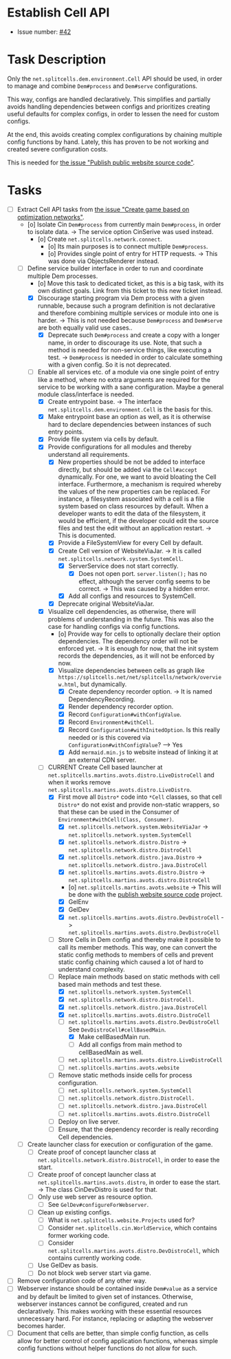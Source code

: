 # Establish Cell API
* Issue number: [\#42](https://codeberg.org/splitcells-net/net.splitcells.network.community/issues/42)
# Task Description
Only the `net.splitcells.dem.environment.Cell` API should be used,
in order to manage and combine `Dem#process` and `Dem#serve` configurations.

This way, configs are handled declaratively.
This simplifies and partially avoids handling dependencies between configs and
prioritizes creating useful defaults for complex configs,
in order to lessen the need for custom configs.

At the end, this avoids creating complex configurations by chaining multiple config functions by hand.
Lately, this has proven to be not working and
created severe configuration costs.

This is needed for [the issue "Publish public website source code"](task-archive/9999-2021-03-21-publish-public-website-source-code.md).
# Tasks
* [ ] Extract Cell API tasks from [the issue "Create game based on optimization networks"](../features/task-archive/2022-12-21-1-create-game-based-on-optimization-networks.md).
    * [o] Isolate Cin `Dem#process` from currently main `Dem#process`, in order to isolate data. -> The service option CinSerive was used instead.
        * [o] Create `net.splitcells.network.connect`.
            * [o] Its main purposes is to connect multiple `Dem#process`. 
            * [o] Provides single point of entry for HTTP requests. -> This was done via ObjectsRenderer instead.
    * [ ] Define service builder interface in order to run and coordinate multiple Dem processes.
        * [o] Move this task to dedicated ticket, as this is a big task, with its own distinct goals.
          Link from this ticket to this new ticket instead.
        * [x] Discourage starting program via Dem process with a given runnable,
          because such a program definition is not declarative and therefore combining multiple services or module into
          one is harder.
          -> This is not needed because `Dem#process` and `Dem#serve` are both equally valid use cases..
            * [x] Deprecate such `Dem#process` and create a copy with a longer name, in order to discourage its use.
              Note, that such a method is needed for non-service things,
              like executing a test. -> `Dem#process` is needed in order to calculate something with a given config. So
              it is not deprecated.
        * [ ] Enable all services etc. of a module via one single point of entry like a method,
          where no extra arguments are required for the service to be working with a sane configuration.
          Maybe a general module class/interface is needed.
            * [x] Create entrypoint base. -> The interface `net.splitcells.dem.environment.Cell` is the basis for this.
            * [x] Make entrypoint base an option as well, as it is otherwise hard to declare dependencies between
              instances of such entry points.
            * [x] Provide file system via cells by default.
            * [x] Provide configurations for all modules and thereby understand all requirements.
                * [x] New properties should be not be added to interface directly,
                  but should be added via the `Cell#accept` dynamically.
                  For one, we want to avoid bloating the Cell interface.
                  Furthermore, a mechanism is required whereby the values of the new properties can be replaced.
                  For instance, a filesystem associated with a cell is a file system based on class resources by
                  default.
                  When a developer wants to edit the data of the filesystem, it would be efficient,
                  if the developer could edit the source files and test the edit without an application restart. -> This
                  is documented.
                * [x] Provide a FileSystemView for every Cell by default.
                * [x] Create Cell version of WebsiteViaJar. -> It is called `net.splitcells.network.system.SystemCell`.
                    * [x] ServerService does not start correctly.
                        * [x] Does not open port.
                          `server.listen();` has no effect, although the server config seems to be correct.
                          -> This was caused by a hidden error.
                    * [x] Add all configs and resources to SystemCell.
                * [x] Deprecate original WebsiteViaJar.
            * [X] Visualize cell dependencies, as otherwise, there will problems of understanding in the future.
              This was also the case for handling configs via config functions.
                * [o] Provide way for cells to optionally declare their option dependencies. The dependency order will
                  not be enforced yet. -> It is enough for now, that the init system records the dependencies, as it will not be enforced by now. 
                * [X] Visualize dependencies between cells as graph like `https://splitcells.net/net/splitcells/network/overview.html`,
                  but dynamically.
                    * [x] Create dependency recorder option.
                      -> It is named DependencyRecording.
                    * [x] Render dependency recorder option.
                    * [x] Record `Configuration#withConfigValue`.
                    * [X] Record `Environment#withCell`.
                    * [x] Record `Configuration#withInitedOption`. Is this really needed or is this covered via `Configuration#withConfigValue`? --> Yes
                    * [x] Add `mermaid.min.js` to website instead of linking it at an external CDN server.
            * [ ] CURRENT Create Cell based launcher at `net.splitcells.martins.avots.distro.LiveDistroCell` and
              when it works remove `net.splitcells.martins.avots.distro.LiveDistro`.
                * [X] First move all `Distro*` code into `*Cell` classes, so that cell `Distro*` do not exist and provide non-static wrappers,
                  so that these can be used in the Consumer of `Environment#withCell(Class, Consumer)`.
                    * [x] `net.splitcells.network.system.WebsiteViaJar` -> `net.splitcells.network.system.SystemCell`
                    * [x] `net.splitcells.network.distro.Distro` -> `net.splitcells.network.distro.DistroCell`
                    * [x] `net.splitcells.network.distro.java.Distro` -> `net.splitcells.network.distro.java.DistroCell`
                    * [x] `net.splitcells.martins.avots.distro.Distro` -> `net.splitcells.martins.avots.distro.DistroCell`
                    * [o] `net.splitcells.martins.avots.website` -> This will be done with the [publish website source code](task-archive/9999-2021-03-21-publish-public-website-source-code.md) project.
                    * [x] GelEnv
                    * [x] GelDev
                    * [X] `net.splitcells.martins.avots.distro.DevDistroCell` -> `net.splitcells.martins.avots.distro.DevDistroCell`
                * [ ] Store Cells in Dem config and thereby make it possible to call its member methods.
                  This way, one can convert the static config methods to members of cells and prevent static config chaining which caused a lot of hard to understand complexity.
                * [ ] Replace main methods based on static methods with cell based main methods and test these.
                    * [x] `net.splitcells.network.system.SystemCell`
                    * [x] `net.splitcells.network.distro.DistroCell.`
                    * [x] `net.splitcells.network.distro.java.DistroCell`
                    * [x] `net.splitcells.martins.avots.distro.DistroCell`
                    * [ ] `net.splitcells.martins.avots.distro.DevDistroCell` See `DevDistroCell#cellBasedMain`.
                        * [x] Make cellBasedMain run.
                        * [ ] Add all configs from main method to cellBasedMain as well.
                    * [ ] `net.splitcells.martins.avots.distro.LiveDistroCell`
                    * [ ] `net.splitcells.martins.avots.website`
              * [ ] Remove static methods inside cells for process configuration.
                  * [ ] `net.splitcells.network.system.SystemCell`
                  * [ ] `net.splitcells.network.distro.DistroCell.`
                  * [ ] `net.splitcells.network.distro.java.DistroCell`
                  * [ ] `net.splitcells.martins.avots.distro.DistroCell`
              * [ ] Deploy on live server.
              * [ ] Ensure, that the dependency recorder is really recording Cell dependencies.
    * [ ] Create launcher class for execution or configuration of the game.
        * [ ] Create proof of concept launcher class at `net.splitcells.network.distro.DistroCell`, in order to ease the
          start.
        * [ ] Create proof of concept launcher class at `net.splitcells.martins.avots.distro`, in order to ease the
          start. -> The class CinDevDistro is used for that.
        * [ ] Only use web server as resource option.
            * [ ] See `GelDev#configureForWebserver`.
        * [ ] Clean up existing configs.
            * [ ] What is `net.splitcells.website.Projects` used for?
            * [ ] Consider `net.splitcells.cin.WorldService`, which contains former working code.
            * [ ] Consider `net.splitcells.martins.avots.distro.DevDistroCell`, which contains currently working code.
        * [ ] Use GelDev as basis.
        * [ ] Do not block web server start via game.
* [ ] Remove configuration code of any other way.
* [ ] Webserver instance should be contained inside `Dem#value` as a service and
  by default be limited to given set of instances.
  Otherwise, webserver instances cannot be configured, created and run declaratively.
  This makes working with these essential resources unnecessary hard.
  For instance, replacing or adapting the webserver becomes harder.
* [ ] Document that cells are better, than simple config function,
  as cells allow for better control of config application functions,
  whereas simple config functions without helper functions do not allow for such.